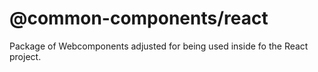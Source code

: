 # @common-components/react
Package of Webcomponents adjusted for being used inside fo the React project.